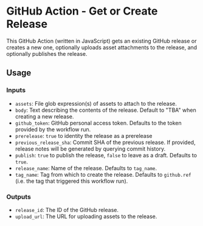 # GitHub Action - Get or Create Release

This GitHub Action (written in JavaScript) gets an existing GitHub release or creates a new one, optionally uploads asset attachments to the release, and optionally publishes the release.

## Usage

### Inputs

- `assets`: File glob expression(s) of assets to attach to the release.
- `body`: Text describing the contents of the release. Default to "TBA" when creating a new release.
- `github_token`: GitHub personal access token. Defaults to the token provided by the workflow run.
- `prerelease`: `true` to identity the release as a prerelease
- `previous_release_sha`: Commit SHA of the previous release. If provided, release notes will be generated by querying commit history.
- `publish`: `true` to publish the release, `false` to leave as a draft. Defaults to `true`.
- `release_name`: Name of the release. Defaults to `tag_name`.
- `tag_name`: Tag from which to create the release. Defaults to `github.ref` (i.e. the tag that triggered this workflow run).

### Outputs

- `release_id`: The ID of the GitHub release.
- `upload_url`: The URL for uploading assets to the release.
